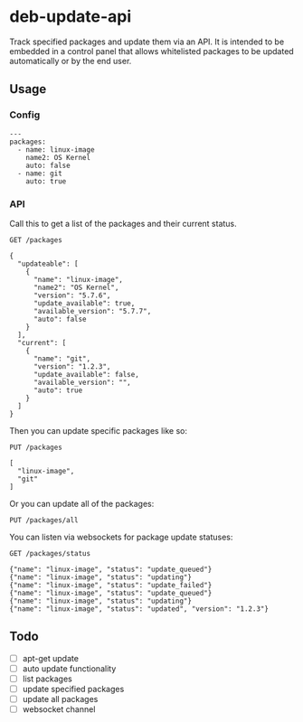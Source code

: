# deb-update-api
Track specified packages and update them via an API.  It is intended to be embedded in a control panel that allows whitelisted packages to be updated automatically or by the end user.

## Usage

### Config

```
---
packages:
  - name: linux-image
    name2: OS Kernel
    auto: false
  - name: git
    auto: true
```

### API

Call this to get a list of the packages and their current status.

```
GET /packages

{
  "updateable": [
    {
      "name": "linux-image",
      "name2": "OS Kernel",
      "version": "5.7.6",
      "update_available": true,
      "available_version": "5.7.7",
      "auto": false
    }
  ],
  "current": [
    {
      "name": "git",
      "version": "1.2.3",
      "update_available": false,
      "available_version": "",
      "auto": true
    }
  ]
}
```

Then you can update specific packages like so:

```
PUT /packages

[
  "linux-image",
  "git"
]
```

Or you can update all of the packages:

```
PUT /packages/all
```

You can listen via websockets for package update statuses:

```
GET /packages/status

{"name": "linux-image", "status": "update_queued"}
{"name": "linux-image", "status": "updating"}
{"name": "linux-image", "status": "update_failed"}
{"name": "linux-image", "status": "update_queued"}
{"name": "linux-image", "status": "updating"}
{"name": "linux-image", "status": "updated", "version": "1.2.3"}
```

## Todo

- [ ] apt-get update
- [ ] auto update functionality
- [ ] list packages
- [ ] update specified packages
- [ ] update all packages
- [ ] websocket channel
